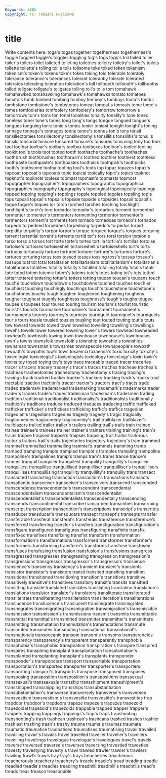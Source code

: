 ```yaml
---
Keywords: 3805 
Copyright: (C) Takeshi Fujisawa
---
```


# title

Write contents here.
toga's togas together togetherness togetherness's toggle toggled toggle's toggles toggling
tog's togs togs's toil toiled toiler toiler's toilers toilet toileted
toileting toiletries toiletry toiletry's toilet's toilets toilette toilette's toiling toil's
toils toilsome toke toked token tokenism tokenism's token's tokens toke's
tokes toking told tolerable tolerably tolerance tolerance's tolerances tolerant tolerantly
tolerate tolerated tolerates tolerating toleration toleration's toll tollbooth tollbooth's tollbooths
tolled tollgate tollgate's tollgates tolling toll's tolls tom tomahawk tomahawked
tomahawking tomahawk's tomahawks tomato tomatoes tomato's tomb tombed tombing tomboy
tomboy's tomboys tomb's tombs tombstone tombstone's tombstones tomcat tomcat's tomcats
tome tome's tomes tomfooleries tomfoolery tomfoolery's tomorrow tomorrow's tomorrows tom's
toms ton tonal tonalities tonality tonality's tone toned toneless toner
tone's tones tong tong's tongs tongue tongued tongue's tongues tonguing
tonic tonic's tonics tonier toniest tonight tonight's toning tonnage tonnage's
tonnages tonne tonne's tonnes ton's tons tonsil tonsillectomies tonsillectomy tonsillectomy's
tonsillitis tonsillitis's tonsil's tonsils tonsorial tonsure tonsured tonsure's tonsures tonsuring
tony too took tool toolbar toolbar's toolbars toolbox toolboxes toolbox's
tooled tooling toolkit tool's tools toot tooted tooth toothache toothache's
toothaches toothbrush toothbrushes toothbrush's toothed toothier toothiest toothless toothpaste toothpaste's
toothpastes toothpick toothpick's toothpicks tooth's toothsome toothy tooting toot's toots
top topaz topazes topaz's topcoat topcoat's topcoats topic topical topically
topic's topics topknot topknot's topknots topless topmast topmast's topmasts topmost
topographer topographer's topographers topographic topographical topographies topography topography's topological topologically
topology topped topping topping's toppings topple toppled topples toppling top's
tops topsail topsail's topsails topside topside's topsides topsoil topsoil's toque
toque's toques tor torch torched torches torching torchlight torchlight's torch's
tore toreador toreador's toreadors torment tormented tormenter tormenter's tormenters tormenting
tormentor tormentor's tormentors torment's torments torn tornado tornadoes tornado's tornados
torpedo torpedoed torpedoes torpedoing torpedo's torpedos torpid torpidity torpidity's torpor
torpor's torque torqued torque's torques torquing torrent torrential torrent's torrents
torrid tor's tors torsi torsion torsion's torso torso's torsos tort
torte torte's tortes tortilla tortilla's tortillas tortoise tortoise's tortoises tortoiseshell
tortoiseshell's tortoiseshells tort's torts tortuous tortuously torture tortured torturer torturer's
torturers torture's tortures torturing torus toss tossed tosses tossing toss's
tossup tossup's tossups tost tot total totalitarian totalitarianism totalitarianism's totalitarian's
totalitarians totalities totality totality's totalled totalling totally total's totals tote
toted totem totemic totem's totems tote's totes toting tot's tots
totted totter tottered tottering totter's totters totting toucan toucan's toucans
touch touché touchdown touchdown's touchdowns touched touches touchier touchiest touching
touchingly touchings touch's touchstone touchstone's touchstones touchy tough toughen toughened
toughening toughens tougher toughest toughly toughness toughness's tough's toughs toupee
toupee's toupees tour toured touring tourism tourism's tourist touristic tourist's
tourists tourmaline tourmaline's tournament tournament's tournaments tourney tourney's tourneys tourniquet
tourniquet's tourniquets tour's tours tousle tousled tousles tousling tout touted
touting tout's touts tow toward towards towed towel towelled towelling
towelling's towellings towel's towels tower towered towering tower's towers towhead
towheaded towhead's towheads towing town townhouse townhouse's townhouses town's towns
townsfolk townsfolk's township township's townships townsman townsman's townsmen townspeople townspeople's
towpath towpath's towpaths tow's tows toxaemia toxaemia's toxic toxicity toxicity's
toxicologist toxicologist's toxicologists toxicology toxicology's toxin toxin's toxins toy toyed
toying toy's toys trace traceable traced tracer traceries tracer's tracers
tracery tracery's trace's traces trachea tracheae trachea's tracheas tracheotomies tracheotomy
tracheotomy's tracing tracing's tracings track tracked tracker tracker's trackers tracking
track's tracks tract tractable traction traction's tractor tractor's tractors tract's
tracts trade traded trademark trademarked trademarking trademark's trademarks trader trader's
traders trade's trades tradesman tradesman's tradesmen trading tradition traditional traditionalist
traditionalist's traditionalists traditionally tradition's traditions traduce traduced traduces traducing traffic
trafficked trafficker trafficker's traffickers trafficking traffic's traffics tragedian tragedian's tragedians
tragedies tragedy tragedy's tragic tragically tragicomedies tragicomedy tragicomedy's trail trailblazer
trailblazer's trailblazers trailed trailer trailer's trailers trailing trail's trails train
trained trainee trainee's trainees trainer trainer's trainers training training's train's
trains traipse traipsed traipse's traipses traipsing trait traitor traitorous traitor's
traitors trait's traits trajectories trajectory trajectory's tram trammed trammel trammelled
trammelling trammel's trammels tramming tramp tramped tramping trample trampled trample's
tramples trampling trampoline trampoline's trampolines tramp's tramps tram's trams trance
trance's trances tranquil tranquiler tranquilest tranquility tranquility's tranquiller tranquillest tranquillise
tranquillised tranquilliser tranquilliser's tranquillisers tranquillises tranquillising tranquillity tranquillity's tranquilly trans
transact transacted transacting transaction transaction's transactions transacts transatlantic transceiver transceiver's
transceivers transcend transcended transcendence transcendence's transcendent transcendental transcendentalism transcendentalism's transcendentalist
transcendentalist's transcendentalists transcendentally transcending transcends transcontinental transcribe transcribed transcribes transcribing
transcript transcription transcription's transcriptions transcript's transcripts transducer transducer's transducers transept
transept's transepts transfer transferable transferal transferal's transferals transference transference's transferred
transferring transfer's transfers transfiguration transfiguration's transfigure transfigured transfigures transfiguring transfinite
transfix transfixed transfixes transfixing transfixt transform transformation transformation's transformations transformed
transformer transformer's transformers transforming transform's transforms transfuse transfused transfuses transfusing
transfusion transfusion's transfusions transgress transgressed transgresses transgressing transgression transgression's transgressions
transgressor transgressor's transgressors transience transience's transiency transiency's transient transient's transients
transistor transistor's transistors transit transited transiting transition transitional transitioned transitioning
transition's transitions transitive transitively transitive's transitives transitory transit's transits transitted
transitting translate translated translates translating translation translation's translations translator translator's
translators transliterate transliterated transliterates transliterating transliteration transliteration's transliterations translucence translucence's
translucent transmigrate transmigrated transmigrates transmigrating transmigration transmigration's transmissible transmission transmission's
transmissions transmit transmits transmittable transmittal transmittal's transmitted transmitter transmitter's transmitters
transmitting transmutation transmutation's transmutations transmute transmuted transmutes transmuting transnational transnational's
transnationals transoceanic transom transom's transoms transparencies transparency transparency's transparent transparently
transphobia transphobia's transphobic transpiration transpiration's transpire transpired transpires transpiring transplant
transplantation transplantation's transplanted transplanting transplant's transplants transponder transponder's transponders transport
transportable transportation transportation's transported transporter transporter's transporters transporting transport's transports
transpose transposed transposes transposing transposition transposition's transpositions transsexual transsexual's transsexuals
transship transshipment transshipment's transshipped transshipping transships transubstantiation transubstantiation's transverse transversely
transverse's transverses transvestism transvestism's transvestite transvestite's transvestites trap trapdoor trapdoor's
trapdoors trapeze trapeze's trapezes trapezoid trapezoidal trapezoid's trapezoids trappable trapped
trapper trapper's trappers trapping trappings trappings's trap's traps trapshooting trapshooting's
trash trashcan trashcan's trashcans trashed trashes trashier trashiest trashing trash's
trashy trauma trauma's traumas traumata traumatic traumatise traumatised traumatises traumatising
travail travailed travailing travail's travails travel travelled traveller traveller's travellers
travelling travellings travelogue travelogue's travelogues travel's travels traverse traversed traverse's
traverses traversing travestied travesties travesty travestying travesty's trawl trawled trawler
trawler's trawlers trawling trawl's trawls tray tray's trays treacheries treacherous
treacherously treachery treachery's treacle treacle's tread treading treadle treadled treadle's
treadles treadling treadmill treadmill's treadmills tread's treads treas treason treasonable
